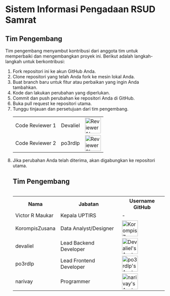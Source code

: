 <!DOCTYPE html>
<html>

<head>
  <title>Sistem Informasi Pengadaan RSUD Samrat</title>

   
</head>

<body>
  <h1>Sistem Informasi Pengadaan RSUD Samrat</h1>

<h2>Tim Pengembang</h2>
  <p>Tim pengembang menyambut kontribusi dari anggota tim untuk memperbaiki dan mengembangkan proyek ini. Berikut adalah langkah-langkah untuk berkontribusi:</p>
  <ol>
    <li>Fork repositori ini ke akun GitHub Anda.</li>
    <li>Clone repositori yang telah Anda fork ke mesin lokal Anda.</li>
    <li>Buat branch baru untuk fitur atau perbaikan yang ingin Anda tambahkan.</li>
    <li>Kode dan lakukan perubahan yang diperlukan.</li>
    <li>Commit dan push perubahan ke repositori Anda di GitHub.</li>
    <li>Buka pull request ke repositori utama.</li>
    <li>Tunggu tinjauan dan persetujuan dari tim pengembang.</li>
<table>
  <tr>
    <td>Code Reviewer 1</td>
    <td>Devaliel</td>
    <td><a href="https://github.com/Devaliel"><img src="https://avatars.githubusercontent.com/reviewer1" alt="Reviewer 1's Avatar" width="50" height="50"></a></td>
  </tr>
  <tr>
    <td>Code Reviewer 2</td>
    <td>po3rdlp</td>
    <td><a href="https://github.com/po3rdlp"><img src="https://avatars.githubusercontent.com/reviewer2" alt="Reviewer 2's Avatar" width="50" height="50"></a></td>
  </tr>
<table>
    <li>Jika perubahan Anda telah diterima, akan digabungkan ke repositori utama.</li>
  

<h2>Tim Pengembang</h2>
<table>
  <tr>
    <th>Nama</th>
    <th>Jabatan</th>
    <th>Username GitHub</th>
  </tr>
  <tr>
    <td>Victor R Maukar</td>
    <td>Kepala UPTIRS</td>
    <td>-</td>
  </tr>
  <tr>
    <td>KorompisZusana</td>
    <td>Data Analyst/Designer</td>
    <td><a href="https://github.com/KorompisZusana"><img src="https://avatars.githubusercontent.com/KorompisZusana" alt="KorompisZusana's Avatar" width="50" height="50"></a></td>
  </tr>
  <tr>
    <td>devaliel</td>
    <td>Lead Backend Developer</td>
    <td><a href="https://github.com/Devaliel"><img src="https://avatars.githubusercontent.com/Devaliel" alt="Devaliel's Avatar" width="50" height="50"></a></td>
  </tr>
  <tr>
    <td>po3rdlp</td>
    <td>Lead Frontend Developer</td>
    <td><a href="https://github.com/po3rdlp"><img src="https://avatars.githubusercontent.com/po3rdlp" alt="po3rdlp's Avatar" width="50" height="50"></a></td>
  </tr>

  <tr>
    <td>narivay</td>
    <td>Programmer</td>
    <td><a href="https://github.com/orgs/RSUD-Dr-Sam-Ratulangi/people/narivay"><img src="https://avatars.githubusercontent.com/narivay" alt="narivay's Avatar" width="50" height="50"></a></td>
  </tr>
</table>


</body>

</html>
